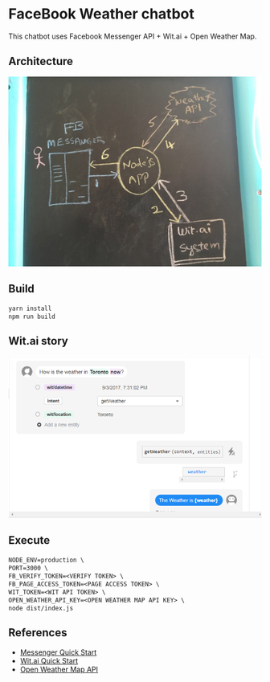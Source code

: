 # FaceBook Weather chatbot

This chatbot uses Facebook Messenger API + Wit.ai + Open Weather Map.

## Architecture

![Story](./architecture.png)

## Build

```
yarn install
npm run build
```

## Wit.ai story

![Story](./wit-story.jpeg)

## Execute

```
NODE_ENV=production \
PORT=3000 \
FB_VERIFY_TOKEN=<VERIFY TOKEN> \
FB_PAGE_ACCESS_TOKEN=<PAGE ACCESS TOKEN> \
WIT_TOKEN=<WIT API TOKEN> \
OPEN_WEATHER_API_KEY=<OPEN WEATHER MAP API KEY> \
node dist/index.js
```

## References

* [Messenger Quick Start](https://developers.facebook.com/docs/messenger-platform/guides/quick-start)
* [Wit.ai Quick Start](https://wit.ai/docs/quickstart)
* [Open Weather Map API](https://openweathermap.org/api)